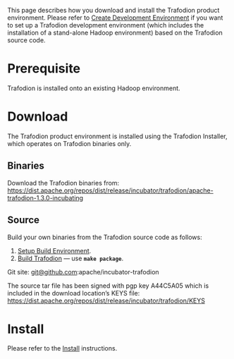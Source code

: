 <!--
  Licensed under the Apache License, Version 2.0 (the "License");
  you may not use this file except in compliance with the License.
  You may obtain a copy of the License at
 
      http://www.apache.org/licenses/LICENSE-2.0
 
  Unless required by applicable law or agreed to in writing, software
  distributed under the License is distributed on an "AS IS" BASIS,
  WITHOUT WARRANTIES OR CONDITIONS OF ANY KIND, either express or implied.
  See the License for the specific language governing permissions and
  limitations under the 
  License.
-->
This page describes how you download and install the Trafodion product environment.  Please refer to [Create Development Environment](create-dev-environment.html) if you want to set up a Trafodion development environment (which includes the installation of a stand-alone Hadoop environment) based on the Trafodion source code.

# Prerequisite
Trafodion is installed onto an existing Hadoop environment. 

# Download
The Trafodion product environment is installed using the Trafodion Installer, which operates on Trafodion binaries only.

## Binaries
Download the Trafodion binaries from: https://dist.apache.org/repos/dist/release/incubator/trafodion/apache-trafodion-1.3.0-incubating

## Source
Build your own binaries from the Trafodion source code as follows:

1. [Setup Build Environment](setup-build-environment.html).
2. [Build Trafodion](build.html) — use **```make package```**.

Git site: git@github.com:apache/incubator-trafodion

The source tar file has been signed with pgp key A44C5A05 which is included in the download location’s KEYS file:
https://dist.apache.org/repos/dist/release/incubator/trafodion/KEYS

# Install
Please refer to the [Install](install.html) instructions.



